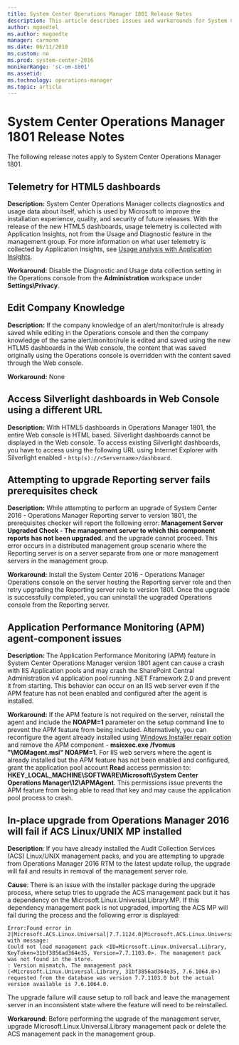 ```yaml
---
title: System Center Operations Manager 1801 Release Notes
description: This article describes issues and workarounds for System Center Operations Manager 1801.  
author: mgoedtel
ms.author: magoedte
manager: carmonm
ms.date: 06/11/2018
ms.custom: na
ms.prod: system-center-2016
monikerRange: 'sc-om-1801'
ms.assetid: 
ms.technology: operations-manager
ms.topic: article
---
```


# System Center Operations Manager 1801 Release Notes

The following release notes apply to System Center Operations Manager 1801.

## Telemetry for HTML5 dashboards
**Description:** System Center Operations Manager collects diagnostics and usage data about itself, which is used by Microsoft to improve the installation experience, quality, and security of future releases.  With the release of the new HTML5 dashboards, usage telemetry is collected with Application Insights, not from the Usage and Diagnostic feature in the management group.  For more information on what user telemetry is collected by Application Insights, see [Usage analysis with Application Insights](https://docs.microsoft.com/azure/application-insights/app-insights-usage-overview).

**Workaround:** Disable the Diagnostic and Usage data collection setting in the Operations console from the **Administration** workspace under **Settings\Privacy**.       

## Edit Company Knowledge
**Description:** If the company knowledge of an alert/monitor/rule is already saved while editing in the Operations console and then the company knowledge of the same alert/monitor/rule is edited and saved using the new HTLM5 dashboards in the Web console, the content that was saved originally using the Operations console is overridden with the content saved through the Web console.

**Workaround:** None

## Access Silverlight dashboards in Web Console using a different URL
**Description:** With HTML5 dashboards in Operations Manager 1801, the entire Web console is HTML based. Silverlight dashboards cannot be displayed in the Web console. To access  existing Silverlight dashboards, you have to access using the following URL using Internet Explorer with Silverlight enabled - `http(s)://<Servername>/dashboard`. 

## Attempting to upgrade Reporting server fails prerequisites check
**Description:** While attempting to perform an upgrade of System Center 2016 - Operations Manager Reporting server to version 1801, the prerequisites checker will report the following error: **Management Server Upgraded Check - The management server to which this component reports has not been upgraded.** and the upgrade cannot proceed.  This error occurs in a distributed management group scenario where the Reporting server is on a server  separate from one or more management servers in the management group.   

**Workaround:** Install the System Center 2016 - Operations Manager Operations console on the server hosting the Reporting server role and then retry upgrading the Reporting server role to version 1801.  Once the upgrade is successfully completed, you can uninstall the upgraded Operations console from the Reporting server.  

## Application Performance Monitoring (APM) agent-component issues
**Description:** The Application Performance Monitoring (APM) feature in System Center Operations Manager version 1801 agent can cause a crash with IIS Application pools and may crash the SharePoint Central Administration v4 application pool running .NET Framework 2.0 and prevent it from starting.  This behavior can occur on an IIS web server even if the APM feature has not been enabled and configured after the agent is installed.     

**Workaround:** If the APM feature is not required on the server, reinstall the agent and include the **NOAPM=1** parameter on the setup command line to prevent the APM feature from being included.  Alternatively, you can reconfigure the agent already installed using [Windows Installer repair option](https://msdn.microsoft.com/library/windows/desktop/aa367988%28v=vs.85%29.aspx) and remove the APM component - **msiexec.exe /fvomus "<path to x64 installer package>\MOMagent.msi" NOAPM=1**.  For IIS web servers where the agent is already installed but the APM feature has not been enabled and configured, grant the application pool account **Read** access permission to: **HKEY_LOCAL_MACHINE\SOFTWARE\Microsoft\System Center Operations Manager\12\APMAgent**.  This permissions issue prevents the APM feature from being able to read that key and may cause the application pool process to crash.

## In-place upgrade from Operations Manager 2016 will fail if ACS Linux/UNIX MP installed
**Description**: If you have already installed the Audit Collection Services (ACS) Linux/UNIX management packs, and you are attempting to upgrade from Operations Manager 2016 RTM to the latest update rollup, the upgrade will fail and results in removal of the management server role.  

**Cause**: There is an issue with the installer package during the upgrade process, where setup tries to upgrade the ACS management pack but it has a dependency on the Microsoft.Linux.Universal.Library.MP. If this dependency management pack is not upgraded, importing the ACS MP will fail during the process and the following error is displayed:

```
Error:Found error in 2|Microsoft.ACS.Linux.Universal|7.7.1124.0|Microsoft.ACS.Linux.Universal|| with message:
Could not load management pack <ID=Microsoft.Linux.Universal.Library, KeyToken=31bf3856ad364e35, Version=7.7.1103.0>. The management pack was not found in the store.
: Version mismatch. The management pack (<Microsoft.Linux.Universal.Library, 31bf3856ad364e35, 7.6.1064.0>) requested from the database was version 7.7.1103.0 but the actual version available is 7.6.1064.0.
```

The upgrade failure will cause setup to roll back and leave the management server in an inconsistent state where the feature will need to be reinstalled.  

**Workaround**:  Before performing the upgrade of the management server, upgrade Microsoft.Linux.Universal.Library management pack or delete the ACS management pack in the management group.
